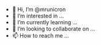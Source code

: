 - 👋 Hi, I’m @mrunicron
- 👀 I’m interested in ...
- 🌱 I’m currently learning ...
- 💞️ I’m looking to collaborate on ...
- 📫 How to reach me ...

<!---
mrunicron/mrunicron is a ✨ special ✨ repository because its `README.md` (this file) appears on your GitHub profile.
You can click the Preview link to take a look at your changes.
--->
